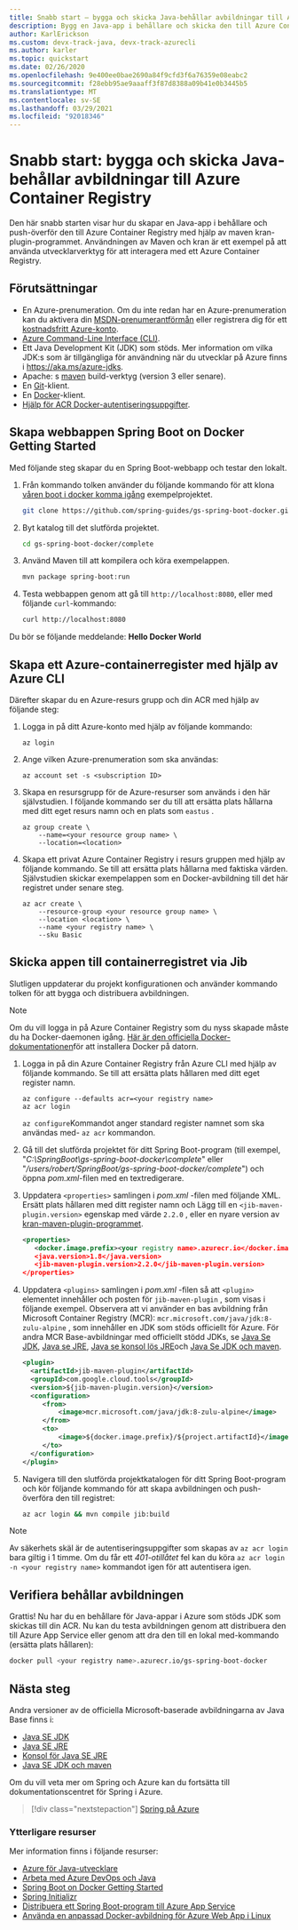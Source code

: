 ```yaml
---
title: Snabb start – bygga och skicka Java-behållar avbildningar till Azure Container Registry med Maven och kran
description: Bygg en Java-app i behållare och skicka den till Azure Container Registry med hjälp av maven kran-plugin-programmet.
author: KarlErickson
ms.custom: devx-track-java, devx-track-azurecli
ms.author: karler
ms.topic: quickstart
ms.date: 02/26/2020
ms.openlocfilehash: 9e400ee0bae2690a84f9cfd3f6a76359e08eabc2
ms.sourcegitcommit: f28ebb95ae9aaaff3f87d8388a09b41e0b3445b5
ms.translationtype: MT
ms.contentlocale: sv-SE
ms.lasthandoff: 03/29/2021
ms.locfileid: "92018346"
---
```

# <a name="quickstart-build-and-push-java-container-images-to-azure-container-registry"></a>Snabb start: bygga och skicka Java-behållar avbildningar till Azure Container Registry

Den här snabb starten visar hur du skapar en Java-app i behållare och push-överför den till Azure Container Registry med hjälp av maven kran-plugin-programmet. Användningen av Maven och kran är ett exempel på att använda utvecklarverktyg för att interagera med ett Azure Container Registry.

## <a name="prerequisites"></a>Förutsättningar

* En Azure-prenumeration. Om du inte redan har en Azure-prenumeration kan du aktivera din [MSDN-prenumerantförmån](https://azure.microsoft.com/pricing/member-offers/msdn-benefits-details) eller registrera dig för ett [kostnadsfritt Azure-konto](https://azure.microsoft.com/pricing/free-trial).
* [Azure Command-Line Interface (CLI)](/cli/azure/overview).
* Ett Java Development Kit (JDK) som stöds. Mer information om vilka JDK:s som är tillgängliga för användning när du utvecklar på Azure finns i <https://aka.ms/azure-jdks>.
* Apache: s [maven](http://maven.apache.org) build-verktyg (version 3 eller senare).
* En [Git](https://git-scm.com)-klient.
* En [Docker](https://www.docker.com)-klient.
* [Hjälp för ACR Docker-autentiseringsuppgifter](https://github.com/Azure/acr-docker-credential-helper).

## <a name="create-the-spring-boot-on-docker-getting-started-web-app"></a>Skapa webbappen Spring Boot on Docker Getting Started

Med följande steg skapar du en Spring Boot-webbapp och testar den lokalt.

1. Från kommando tolken använder du följande kommando för att klona [våren boot i docker komma igång](https://github.com/spring-guides/gs-spring-boot-docker) exempelprojektet.

   ```bash
   git clone https://github.com/spring-guides/gs-spring-boot-docker.git
   ```

1. Byt katalog till det slutförda projektet.

   ```bash
   cd gs-spring-boot-docker/complete
   ```

1. Använd Maven till att kompilera och köra exempelappen.

   ```bash
   mvn package spring-boot:run
   ```

1. Testa webbappen genom att gå till `http://localhost:8080`, eller med följande `curl`-kommando:

   ```bash
   curl http://localhost:8080
   ```

Du bör se följande meddelande: **Hello Docker World**

## <a name="create-an-azure-container-registry-using-the-azure-cli"></a>Skapa ett Azure-containerregister med hjälp av Azure CLI

Därefter skapar du en Azure-resurs grupp och din ACR med hjälp av följande steg:

1. Logga in på ditt Azure-konto med hjälp av följande kommando:

   ```azurecli
   az login
   ```

1. Ange vilken Azure-prenumeration som ska användas:

   ```azurecli
   az account set -s <subscription ID>
   ```

1. Skapa en resursgrupp för de Azure-resurser som används i den här självstudien. I följande kommando ser du till att ersätta plats hållarna med ditt eget resurs namn och en plats som `eastus` .

   ```azurecli
   az group create \
       --name=<your resource group name> \
       --location=<location>
   ```

1. Skapa ett privat Azure Container Registry i resurs gruppen med hjälp av följande kommando. Se till att ersätta plats hållarna med faktiska värden. Självstudien skickar exempelappen som en Docker-avbildning till det här registret under senare steg.

   ```azurecli
   az acr create \
       --resource-group <your resource group name> \
       --location <location> \
       --name <your registry name> \
       --sku Basic
   ```

## <a name="push-your-app-to-the-container-registry-via-jib"></a>Skicka appen till containerregistret via Jib

Slutligen uppdaterar du projekt konfigurationen och använder kommando tolken för att bygga och distribuera avbildningen.

> [!NOTE]
> Om du vill logga in på Azure Container Registry som du nyss skapade måste du ha Docker-daemonen igång. [Här är den officiella Docker-dokumentationen](https://docs.docker.com/install/)för att installera Docker på datorn.

1. Logga in på din Azure Container Registry från Azure CLI med hjälp av följande kommando. Se till att ersätta plats hållaren med ditt eget register namn.

   ```azurecli
   az configure --defaults acr=<your registry name>
   az acr login
   ```

   `az configure`Kommandot anger standard register namnet som ska användas med- `az acr` kommandon.

1. Gå till det slutförda projektet för ditt Spring Boot-program (till exempel, "*C:\SpringBoot\gs-spring-boot-docker\complete*" eller "*/users/robert/SpringBoot/gs-spring-boot-docker/complete*") och öppna *pom.xml*-filen med en textredigerare.

1. Uppdatera `<properties>` samlingen i *pom.xml* -filen med följande XML. Ersätt plats hållaren med ditt register namn och Lägg till en `<jib-maven-plugin.version>` egenskap med värde `2.2.0` , eller en nyare version av [kran-maven-plugin-programmet](https://github.com/GoogleContainerTools/jib/tree/master/jib-maven-plugin).

   ```xml
   <properties>
      <docker.image.prefix><your registry name>.azurecr.io</docker.image.prefix>
      <java.version>1.8</java.version>
      <jib-maven-plugin.version>2.2.0</jib-maven-plugin.version>
   </properties>
   ```

1. Uppdatera `<plugins>` samlingen i *pom.xml* -filen så att `<plugin>` elementet innehåller och posten för `jib-maven-plugin` , som visas i följande exempel. Observera att vi använder en bas avbildning från Microsoft Container Registry (MCR): `mcr.microsoft.com/java/jdk:8-zulu-alpine` , som innehåller en JDK som stöds officiellt för Azure. För andra MCR Base-avbildningar med officiellt stödd JDKs, se [Java Se JDK](https://hub.docker.com/_/microsoft-java-jdk), [Java se JRE](https://hub.docker.com/_/microsoft-java-jre), [Java se konsol lös JRE](https://hub.docker.com/_/microsoft-java-jre-headless)och [Java Se JDK och maven](https://hub.docker.com/_/microsoft-java-maven).

   ```xml
   <plugin>
     <artifactId>jib-maven-plugin</artifactId>
     <groupId>com.google.cloud.tools</groupId>
     <version>${jib-maven-plugin.version}</version>
     <configuration>
        <from>
            <image>mcr.microsoft.com/java/jdk:8-zulu-alpine</image>
        </from>
        <to>
            <image>${docker.image.prefix}/${project.artifactId}</image>
        </to>
     </configuration>
   </plugin>
   ```

1. Navigera till den slutförda projektkatalogen för ditt Spring Boot-program och kör följande kommando för att skapa avbildningen och push-överföra den till registret:

   ```bash
   az acr login && mvn compile jib:build
   ```

> [!NOTE]
>
> Av säkerhets skäl är de autentiseringsuppgifter som skapas av `az acr login` bara giltig i 1 timme. Om du får ett *401-otillåtet* fel kan du köra `az acr login -n <your registry name>` kommandot igen för att autentisera igen.

## <a name="verify-your-container-image"></a>Verifiera behållar avbildningen

Grattis! Nu har du en behållare för Java-appar i Azure som stöds JDK som skickas till din ACR. Nu kan du testa avbildningen genom att distribuera den till Azure App Service eller genom att dra den till en lokal med-kommando (ersätta plats hållaren):

```bash
docker pull <your registry name>.azurecr.io/gs-spring-boot-docker
```

## <a name="next-steps"></a>Nästa steg

Andra versioner av de officiella Microsoft-baserade avbildningarna av Java Base finns i:

* [Java SE JDK](https://hub.docker.com/_/microsoft-java-jdk)
* [Java SE JRE](https://hub.docker.com/_/microsoft-java-jre)
* [Konsol för Java SE JRE](https://hub.docker.com/_/microsoft-java-jre-headless)
* [Java SE JDK och maven](https://hub.docker.com/_/microsoft-java-maven)

Om du vill veta mer om Spring och Azure kan du fortsätta till dokumentationscentret för Spring i Azure.

> [!div class="nextstepaction"]
> [Spring på Azure](/azure/developer/java/spring-framework)

### <a name="additional-resources"></a>Ytterligare resurser

Mer information finns i följande resurser:

* [Azure för Java-utvecklare](/azure/java)
* [Arbeta med Azure DevOps och Java](/azure/devops/java)
* [Spring Boot on Docker Getting Started](https://spring.io/guides/gs/spring-boot-docker)
* [Spring Initializr](https://start.spring.io)
* [Distribuera ett Spring Boot-program till Azure App Service](/azure/developer/java/spring-framework/deploy-spring-boot-java-app-on-linux#configure-maven-to-build-image-to-your-azure-container-registry)
* [Använda en anpassad Docker-avbildning för Azure Web App i Linux](../app-service/tutorial-custom-container.md)
